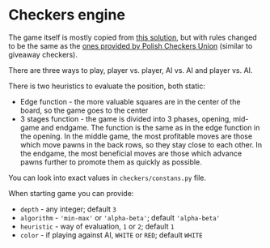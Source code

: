 # Checkers engine

The game itself is mostly copied from [this solution](https://github.com/techwithtim/Python-Checkers),
but with rules changed to be the same as the [ones provided by 
Polish Checkers Union](https://www.kurnik.pl/warcaby/zasady.phtml) (similar to giveaway checkers).

There are three ways to play, player vs. player, AI vs. AI and player vs. AI.

There is two heuristics to evaluate the position, both static:
- Edge function - the more valuable squares are in the center of the board, so the game goes to the center
- 3 stages function - the game is divided into 3 phases, opening, mid-game and endgame. The function is the same as in the edge function in the opening. In the middle game, the most profitable moves are those 
which move pawns in the back rows, so they stay close to each other. In the endgame, the most beneficial moves are those which advance pawns further to promote them as quickly as possible.

You can look into exact values in `checkers/constans.py` file.

When starting game you can provide:
- `depth` - any integer; default `3`
- `algorithm` - `'min-max'` or `'alpha-beta'`; default `'alpha-beta'`
- `heuristic` - way of evaluation, `1` or `2`; default `1`
- `color` - if playing against AI, `WHITE` or `RED`; default `WHITE`